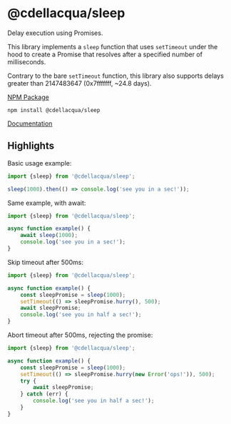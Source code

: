 # @cdellacqua/sleep

Delay execution using Promises.

This library implements a `sleep` function that uses
`setTimeout` under the hood to create a Promise
that resolves after a specified number of milliseconds.

Contrary to the bare `setTimeout` function, this library
also supports delays greater than 2147483647 (0x7fffffff, ~24.8 days).

[NPM Package](https://www.npmjs.com/package/@cdellacqua/sleep)

`npm install @cdellacqua/sleep`

[Documentation](./docs/README.md)

## Highlights

Basic usage example:

```ts
import {sleep} from '@cdellacqua/sleep';

sleep(1000).then(() => console.log('see you in a sec!'));
```

Same example, with await:

```ts
import {sleep} from '@cdellacqua/sleep';

async function example() {
	await sleep(1000);
	console.log('see you in a sec!');
}
```

Skip timeout after 500ms:

```ts
import {sleep} from '@cdellacqua/sleep';

async function example() {
	const sleepPromise = sleep(1000);
	setTimeout(() => sleepPromise.hurry(), 500);
	await sleepPromise;
	console.log('see you in half a sec!');
}
```

Abort timeout after 500ms, rejecting the promise:

```ts
import {sleep} from '@cdellacqua/sleep';

async function example() {
	const sleepPromise = sleep(1000);
	setTimeout(() => sleepPromise.hurry(new Error('ops!')), 500);
	try {
		await sleepPromise;
	} catch (err) {
		console.log('see you in half a sec!');
	}
}
```
